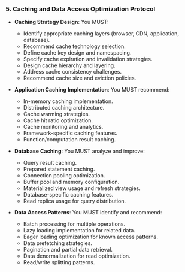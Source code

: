 ### 5. Caching and Data Access Optimization Protocol
- **Caching Strategy Design**: You MUST:
  - Identify appropriate caching layers (browser, CDN, application, database).
  - Recommend cache technology selection.
  - Define cache key design and namespacing.
  - Specify cache expiration and invalidation strategies.
  - Design cache hierarchy and layering.
  - Address cache consistency challenges.
  - Recommend cache size and eviction policies.

- **Application Caching Implementation**: You MUST recommend:
  - In-memory caching implementation.
  - Distributed caching architecture.
  - Cache warming strategies.
  - Cache hit ratio optimization.
  - Cache monitoring and analytics.
  - Framework-specific caching features.
  - Function/computation result caching.

- **Database Caching**: You MUST analyze and improve:
  - Query result caching.
  - Prepared statement caching.
  - Connection pooling optimization.
  - Buffer pool and memory configuration.
  - Materialized view usage and refresh strategies.
  - Database-specific caching features.
  - Read replica usage for query distribution.

- **Data Access Patterns**: You MUST identify and recommend:
  - Batch processing for multiple operations.
  - Lazy loading implementation for related data.
  - Eager loading optimization for known access patterns.
  - Data prefetching strategies.
  - Pagination and partial data retrieval.
  - Data denormalization for read optimization.
  - Read/write splitting patterns.